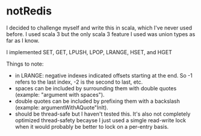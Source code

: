 # notRedis
I decided to challenge myself and write this in scala, which I've never used before. I used scala 3 but the only scala 3 feature I used was union types as far as I know.

I implemented SET, GET, LPUSH, LPOP, LRANGE, HSET, and HGET

Things to note:

- in LRANGE: negative indexes indicated offsets starting at the end. So -1 refers to the last index, -2 is the second to last, etc.
- spaces can be included by surrounding them with double quotes (example: "argument with spaces").
- double quotes can be included by prefixing them with a backslash (example: argumentWithAQuote\"InIt).
- should be thread-safe but I haven't tested this. It's also not completely optimized thread-safety becayse I just used a simgle read-write lock when it would probably be better to lock on a per-entry basis.
